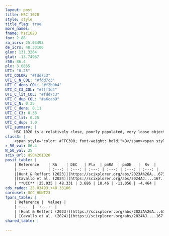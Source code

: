 ```yaml
---
layout: post
title: HSC 1020
style: style
title_flag: true
more_names: 
fname: hsc1020
fov: 2.88
ra_icrs: 25.03493
de_icrs: 48.33106
glon: 131.3264
glat: -13.74967
r50: 86.4
plx: 3.6855
UTI: "0.25"
UTI_COLOR: "#fdd7c3"
UTI_C_N_COL: "#fdd7c3"
UTI_C_dens_COL: "#f2b9b4"
UTI_C_C3_COL: "#fff1d4"
UTI_C_lit_COL: "#fdd7c3"
UTI_C_dup_COL: "#a6cab9"
UTI_C_N: 0.25
UTI_C_dens: 0.11
UTI_C_C3: 0.38
UTI_C_lit: 0.25
UTI_C_dup: 1.0
UTI_summary: |
    HSC 1020 is a relatively close, poorly populated, very loose object of low C3 quality. It was recently reported in the literature.
class3: |
    <span style="color: #FFC300; font-weight: bold;">B</span><span style="color: red; font-weight: bold;">C</span>
r_50_val: 86.4
N_50_val: 25
scix_url: HSC%201020
posit_table: |
    | Reference    | RA    | DEC   | Plx  | pmRA  | pmDE   |  Rv  |
    | :---         | :---: | :---: | :---: | :---: | :---: | :---: |
    |[Hunt & Reffert (2023)](https://scixplorer.org/abs/2023A%26A...673A.114H) | 18.975 | 48.669 | 3.71 | 18.487 | -10.793 | 0.618 |
    |[Cavallo et al. (2024)](https://scixplorer.org/abs/2024AJ....167...12C) | 24.215 | 48.057 | 3.714 | -- | -- | -- |
    | **UCC** |25.035 | 48.331 | 3.686 | 18.46 | -11.056 | -4.464 | 
cds_radec: 25.03493,+48.33106
carousel: UCC_HUNT23
fpars_table: |
    | Reference |  Values |
    | :---  |  :---:  |
    | [Hunt & Reffert (2023)](https://scixplorer.org/abs/2023A%26A...673A.114H) | `AV50=0.148, diffAV50=0.287, MOD50=7.106, logAge50=7.528` |
    | [Cavallo et al. (2024)](https://scixplorer.org/abs/2024AJ....167...12C) | `AV50=0.65, dMod50=7.24, logAge50=7.49, [Fe/H]50=0.21` |
shared_table: |
    
---
```

